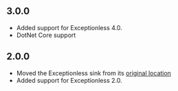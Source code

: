 ## 3.0.0
- Added support for Exceptionless 4.0.
- DotNet Core support

## 2.0.0
- Moved the Exceptionless sink from its [original location](https://github.com/serilog/serilog)
- Added support for Exceptionless 2.0.
